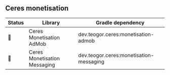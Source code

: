 ## Ceres monetisation

| Status | Library | Gradle dependency |
| ------ | ------- | ----------------- |
| 🧪 | Ceres Monetisation AdMob | dev.teogor.ceres:monetisation-admob |
| 🧪 | Ceres Monetisation Messaging | dev.teogor.ceres:monetisation-messaging |

